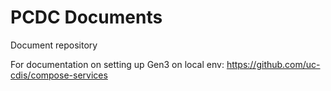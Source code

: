 # PCDC Documents
Document repository

For documentation on setting up Gen3 on local env:
https://github.com/uc-cdis/compose-services